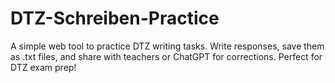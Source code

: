 # DTZ-Schreiben-Practice
A simple web tool to practice DTZ writing tasks. Write responses, save them as .txt files, and share with teachers or ChatGPT for corrections. Perfect for DTZ exam prep!
